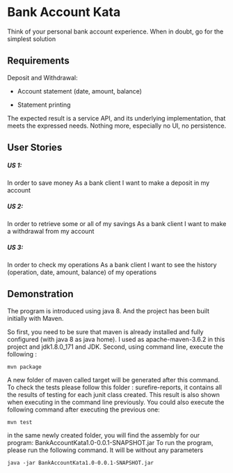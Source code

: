 # Bank Account Kata

Think of your personal bank account experience. When in doubt, go for the simplest solution

## Requirements

Deposit and Withdrawal:

- Account statement (date, amount, balance)

- Statement printing

The expected result is a service API, and its underlying implementation, that meets the expressed needs.
Nothing more, especially no UI, no persistence.

## User Stories

##### US 1:
In order to save money
As a bank client
I want to make a deposit in my account

##### US 2:
In order to retrieve some or all of my savings
As a bank client
I want to make a withdrawal from my account

##### US 3:
In order to check my operations
As a bank client
I want to see the history (operation, date, amount, balance) of my operations


## Demonstration 

The program is introduced using java 8. And the project has been built initially with Maven. 

So first, you need to be sure that maven is already installed and fully configured (with java 8 as java home). I used as apache-maven-3.6.2 in this project and jdk1.8.0_171 and JDK.
Second, using command line, execute the following :

`mvn package`

A new folder of maven called target will be generated after this command. To check the tests please follow this folder : surefire-reports, it contains all the results of testing for each junit class created. This result is also shown when executing in the command line previously. You could also execute the following command after executing the previous one: 

`mvn test`

in the same newly created folder, you will find the assembly for our program: BankAccountKata1.0-0.0.1-SNAPSHOT.jar
To run the program, please run the following command. It will be without any parameters

`java -jar BankAccountKata1.0-0.0.1-SNAPSHOT.jar`
